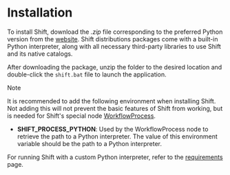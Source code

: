 # Installation

To install Shift, download the *.zip* file corresponding to the preferred Python version from the [website](https://inbibo.co.uk/shift). Shift distributions packages come with a built-in Python interpreter, along with all necessary third-party libraries to use Shift and its native catalogs.

After downloading the package, unzip the folder to the desired location and double-click the `shift.bat` file to launch the application.

> [!NOTE]
>  It is recommended to add the following environment when installing Shift. Not adding this will not prevent the basic features of Shift from working, but is needed for Shift's special node [WorkflowProcess](../reference/nodes/workflow#workflowproces-node).
> - **SHIFT_PROCESS_PYTHON**: Used by the WorkflowProcess node to retrieve the path to a Python interpreter. The value of this environment variable should be the path to a Python interpreter.

For running Shift with a custom Python interpreter, refer to the [requirements](requirements.md) page.

<!-- TODO #44 -->
